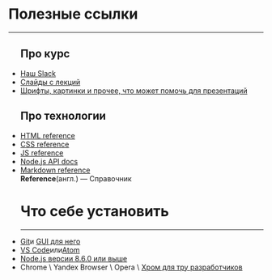 <h1>Полезные ссылки</h1>
<hr>
<ul><h2>Про курс</h2>
<li><a href='https://am-cp-frontend.slack.com/messages'>Наш Slack</a></li>
<li><a href='https://github.com/am-cp-frontend/course/tree/master/Slides'>Слайды с лекций</a></li>
<li><a href='https://github.com/am-cp-frontend/course/tree/master/Assets'>Шрифты, картинки и прочее, что может помочь для презентаций</a></li>
</ul>
<ul><h2>Про технологии</h2>
<li><a href='https://developer.mozilla.org/en-US/docs/Web/HTML/Element'>HTML reference</a></li>
<li><a href='https://www.w3schools.com/cssref/'>CSS reference</a></li>
<li><a href='https://developer.mozilla.org/en-US/docs/Web/JavaScript/Reference'>JS reference</a></li>
<li><a href='https://nodejs.org/dist/latest-v8.x/docs/api/'>Node.js API docs</a></li>
<li><a href='https://github.com/adam-p/markdown-here/wiki/Markdown-Cheatsheet'>Markdown reference</a></li>
<b>Reference</b>(англ.) — Справочник
</ul>
<ul><h1>Что себе установить</h1>
<hr>
  <li><a href=''>Git</a>и <a href=''>GUI для него</a></li> 
  <li><a href=''>VS Code</a>или<a href=''>Atom</a></li> 
  <li><a href=''>Node.js версии 8.6.0 или выше</a></li> 
  <li>Chrome \ Yandex Browser \ Opera \ <a href=''>Хром для тру разработчиков</a></li> 
  </ul>
